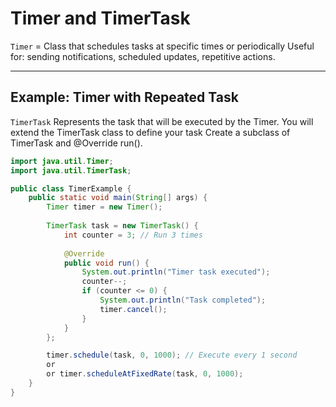 # Timer and TimerTask

`Timer` = Class that schedules tasks at specific times or periodically 
Useful for: sending notifications, scheduled updates, repetitive actions.

---
## Example: Timer with Repeated Task
`TimerTask` Represents the task that will be executed by the Timer.
            You will extend the TimerTask class to define your task
            Create a subclass of TimerTask and @Override run().
```java
import java.util.Timer;
import java.util.TimerTask;

public class TimerExample {
    public static void main(String[] args) {
        Timer timer = new Timer();
        
        TimerTask task = new TimerTask() {
            int counter = 3; // Run 3 times
            
            @Override
            public void run() {
                System.out.println("Timer task executed");
                counter--;
                if (counter <= 0) {
                    System.out.println("Task completed");
                    timer.cancel();
                }
            }
        };

        timer.schedule(task, 0, 1000); // Execute every 1 second
        or
        or timer.scheduleAtFixedRate(task, 0, 1000);
    }
}
```
